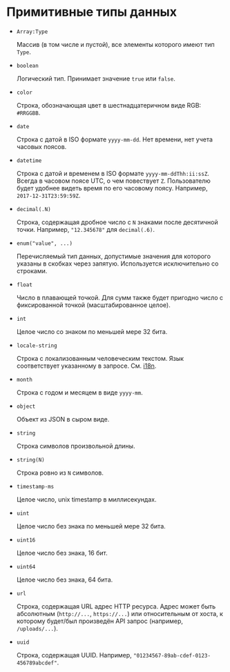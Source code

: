 Примитивные типы данных
=======================

*   `Array:Type`

    Массив (в том числе и пустой), все элементы которого имеют тип
    `Type`.

*   `boolean`

    Логический тип. Принимает значение `true` или `false`.

*   `color`

    Строка, обозначающая цвет в шестнадцатеричном виде RGB: `#RRGGBB`.

*   `date`

    Строка с датой в ISO формате `yyyy-mm-dd`. Нет времени, нет учета
    часовых поясов.

*   `datetime`

    Строка с датой и временем в ISO формате `yyyy-mm-ddThh:ii:ssZ`.
    Всегда в часовом поясе UTC, о чем повествует `Z`. Пользователю
    будет удобнее видеть время по его часовому поясу.
    Например, `2017-12-31T23:59:59Z`.

*   `decimal(.N)`

    Строка, содержащая дробное число с `N` знаками после десятичной
    точки. Например, `"12.345678"` для `decimal(.6)`.

*   `enum("value", ...)`

    Перечисляемый тип данных, допустимые значения для которого указаны
    в скобках через запятую. Используется исключительно со строками.

*   `float`

    Число в плавающей точкой. Для сумм также будет пригодно число с
    фиксированной точкой (масштабированное целое).

*   `int`

    Целое число со знаком по меньшей мере 32 бита.

*   `locale-string`

    Строка с локализованным человеческим текстом. Язык соответствует
    указанному в запросе. См. [i18n][].

*   `month`

    Строка с годом и месяцем в виде `yyyy-mm`.

*   `object`

    Объект из JSON в сыром виде.

*   `string`

    Строка символов произвольной длины.

*   `string(N)`

    Строка ровно из `N` символов.

*   `timestamp-ms`

    Целое число, unix timestamp в миллисекундах.

*   `uint`

    Целое число без знака по меньшей мере 32 бита.

*   `uint16`

    Целое число без знака, 16 бит.

*   `uint64`

    Целое число без знака, 64 бита.

*   `url`

    Строка, содержащая URL адрес HTTP ресурса. Адрес может быть
    абсолютным (`http://...`, `https://...`) или относительным от хоста,
    к которому будет/был произведён API запрос (например,
    `/uploads/...`).

*   `uuid`

    Строка, содержащая UUID.
    Например, `"01234567-89ab-cdef-0123-456789abcdef"`.


[i18n]: ../misc/i18n.md
